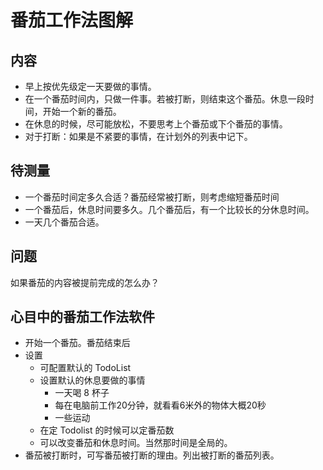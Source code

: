 # 番茄工作法图解
## 内容
* 早上按优先级定一天要做的事情。
* 在一个番茄时间内，只做一件事。若被打断，则结束这个番茄。休息一段时间，开始一个新的番茄。
* 在休息的时候，尽可能放松，不要思考上个番茄或下个番茄的事情。
* 对于打断：如果是不紧要的事情，在计划外的列表中记下。

## 待测量
* 一个番茄时间定多久合适？番茄经常被打断，则考虑缩短番茄时间
* 一个番茄后，休息时间要多久。几个番茄后，有一个比较长的分休息时间。
* 一天几个番茄合适。

## 问题
如果番茄的内容被提前完成的怎么办？

## 心目中的番茄工作法软件
* 开始一个番茄。番茄结束后
* 设置
  * 可配置默认的 TodoList
  * 设置默认的休息要做的事情
    * 一天喝 8 杯子
    * 每在电脑前工作20分钟，就看看6米外的物体大概20秒
    * 一些运动
  * 在定 Todolist 的时候可以定番茄数
  * 可以改变番茄和休息时间。当然那时间是全局的。
* 番茄被打断时，可写番茄被打断的理由。列出被打断的番茄列表。
